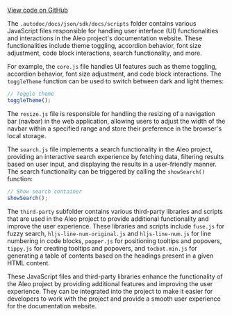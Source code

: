 [View code on GitHub](https://github.com/AleoHQ/aleo/.autodoc/docs/json/sdk/docs/scripts)

The `.autodoc/docs/json/sdk/docs/scripts` folder contains various JavaScript files responsible for handling user interface (UI) functionalities and interactions in the Aleo project's documentation website. These functionalities include theme toggling, accordion behavior, font size adjustment, code block interactions, search functionality, and more.

For example, the `core.js` file handles UI features such as theme toggling, accordion behavior, font size adjustment, and code block interactions. The `toggleTheme` function can be used to switch between dark and light themes:

```javascript
// Toggle theme
toggleTheme();
```

The `resize.js` file is responsible for handling the resizing of a navigation bar (navbar) in the web application, allowing users to adjust the width of the navbar within a specified range and store their preference in the browser's local storage.

The `search.js` file implements a search functionality in the Aleo project, providing an interactive search experience by fetching data, filtering results based on user input, and displaying the results in a user-friendly manner. The search functionality can be triggered by calling the `showSearch()` function:

```javascript
// Show search container
showSearch();
```

The `third-party` subfolder contains various third-party libraries and scripts that are used in the Aleo project to provide additional functionality and improve the user experience. These libraries and scripts include `fuse.js` for fuzzy search, `hljs-line-num-original.js` and `hljs-line-num.js` for line numbering in code blocks, `popper.js` for positioning tooltips and popovers, `tippy.js` for creating tooltips and popovers, and `tocbot.min.js` for generating a table of contents based on the headings present in a given HTML content.

These JavaScript files and third-party libraries enhance the functionality of the Aleo project by providing additional features and improving the user experience. They can be integrated into the project to make it easier for developers to work with the project and provide a smooth user experience for the documentation website.
